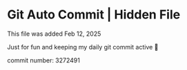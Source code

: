 # Git Auto Commit | Hidden File

This file was added Feb 12, 2025

Just for fun and keeping my daily git commit active 🤪

commit number: 3272491
